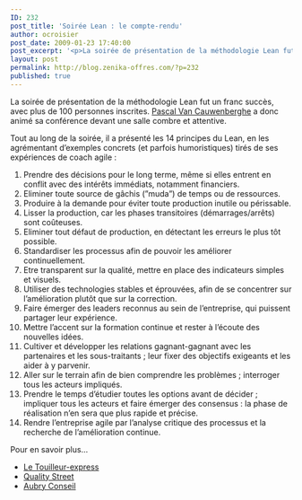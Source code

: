 ```yaml
---
ID: 232
post_title: 'Soirée Lean : le compte-rendu'
author: ocroisier
post_date: 2009-01-23 17:40:00
post_excerpt: '<p>La soirée de présentation de la méthodologie Lean fut un franc succès, avec plus de 100 personnes inscrites. <a href="http://blog.nayima.be/">Pascal Van Cauwenberghe</a> a donc animé sa conférence devant une salle combre et attentive.</p>'
layout: post
permalink: http://blog.zenika-offres.com/?p=232
published: true
---
```

<p>La soirée de présentation de la méthodologie Lean fut un franc succès, avec plus de 100 personnes inscrites. <a href="http://blog.nayima.be/">Pascal Van Cauwenberghe</a> a donc animé sa conférence devant une salle combre et attentive.</p>
<!--more-->
<p>Tout au long de la soirée, il a présenté les 14 principes du Lean, en les agrémentant d’exemples concrets (et parfois humoristiques) tirés de ses expériences de coach agile&nbsp;:</p> <ol> <li>Prendre des décisions pour le long terme, même si elles entrent en conflit avec des intérêts immédiats, notamment financiers.</li> <li>Eliminer toute source de gâchis (”muda”) de temps ou de ressources.</li> <li>Produire à la demande pour éviter toute production inutile ou périssable.</li> <li>Lisser la production, car les phases transitoires (démarrages/arrêts) sont coûteuses.</li> <li>Eliminer tout défaut de production, en détectant les erreurs le plus tôt possible.</li> <li>Standardiser les processus afin de pouvoir les améliorer continuellement.</li> <li>Etre transparent sur la qualité, mettre en place des indicateurs simples et visuels.</li> <li>Utiliser des technologies stables et éprouvées, afin de se concentrer sur l’amélioration plutôt que sur la correction.</li> <li>Faire émerger des leaders reconnus au sein de l’entreprise, qui puissent partager leur expérience.</li> <li>Mettre l’accent sur la formation continue et rester à l’écoute des nouvelles idées.</li> <li>Cultiver et développer les relations gagnant-gagnant avec les partenaires et les sous-traitants&nbsp;; leur fixer des objectifs exigeants et les aider à y parvenir.</li> <li>Aller sur le terrain afin de bien comprendre les problèmes&nbsp;; interroger tous les acteurs impliqués.</li> <li>Prendre le temps d’étudier toutes les options avant de décider&nbsp;; impliquer tous les acteurs et faire émerger des consensus&nbsp;: la phase de réalisation n’en sera que plus rapide et précise.</li> <li>Rendre l’entreprise agile par l’analyse critique des processus et la recherche de l’amélioration continue.</li> </ol> <p>Pour en savoir plus…</p> <ul> <li><a href="http://www.touilleur-express.fr/2009/01/22/presentation-de-lean-chez-zenika/">Le Touilleur-express</a></li> <li><a href="http://www.qualitystreet.fr/?2009/01/21/196-soiree-lean-the-toyota-way">Quality Street</a></li> <li><a href="http://www.aubryconseil.com/">Aubry Conseil</a></li> </ul>